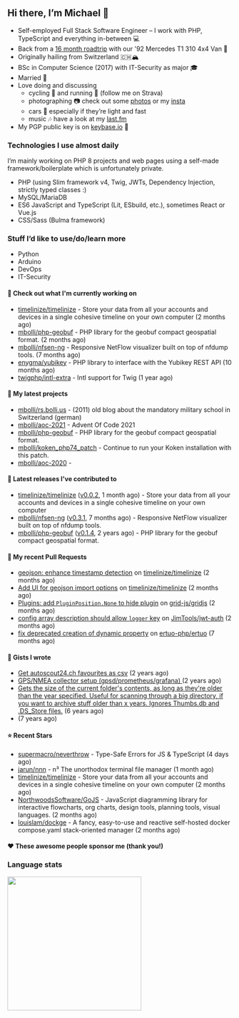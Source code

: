## Hi there, I’m Michael 👋

- Self-employed Full Stack Software Engineer – I work with PHP, TypeScript and everything in-between 💻
- Back from a [16 month roadtrip](https://unterwegs.2und1.ch) with our '92 Mercedes T1 310 4x4 Van 🚒
- Originally hailing from Switzerland 🇨🇭🏔
- BSc in Computer Science (2017) with IT-Security as major 🎓
- Married 💍
- Love doing and discussing
  - cycling 🚴 and running 🏃 (follow me on Strava)
  - photographing 📷 check out some [photos](https://bolli.us) or my [insta](https://instagram.com/michaelbolli)
  - cars 🚗 especially if they’re light and fast
  - music 🎶 have a look at my [last.fm](https://last.fm/user/bolley)
- My PGP public key is on [keybase.io](https://keybase.io/mbolli) 🔑

### Technologies I use almost daily
I’m mainly working on PHP 8 projects and web pages using a self-made framework/boilerplate which is unfortunately private.
- PHP (using Slim framework v4, Twig, JWTs, Dependency Injection, strictly typed classes :)
- MySQL/MariaDB
- ES6 JavaScript and TypeScript (Lit, ESbuild, etc.), sometimes React or Vue.js
- CSS/Sass (Bulma framework)

### Stuff I’d like to use/do/learn more
- Python
- Arduino
- DevOps
- IT-Security

#### 👷 Check out what I'm currently working on

- [timelinize/timelinize](https://github.com/timelinize/timelinize) - Store your data from all your accounts and devices in a single cohesive timeline on your own computer (2 months ago)
- [mbolli/php-geobuf](https://github.com/mbolli/php-geobuf) - PHP library for the geobuf compact geospatial format. (2 months ago)
- [mbolli/nfsen-ng](https://github.com/mbolli/nfsen-ng) - Responsive NetFlow visualizer built on top of nfdump tools. (7 months ago)
- [enygma/yubikey](https://github.com/enygma/yubikey) - PHP library to interface with the Yubikey REST API (10 months ago)
- [twigphp/intl-extra](https://github.com/twigphp/intl-extra) - Intl support for Twig (1 year ago)

#### 🌱 My latest projects

- [mbolli/rs.bolli.us](https://github.com/mbolli/rs.bolli.us) - (2011) old blog about the mandatory military school in Switzerland (german)
- [mbolli/aoc-2021](https://github.com/mbolli/aoc-2021) - Advent Of Code 2021
- [mbolli/php-geobuf](https://github.com/mbolli/php-geobuf) - PHP library for the geobuf compact geospatial format.
- [mbolli/koken_php74_patch](https://github.com/mbolli/koken_php74_patch) - Continue to run your Koken installation with this patch.
- [mbolli/aoc-2020](https://github.com/mbolli/aoc-2020) - 

#### 🔭 Latest releases I've contributed to

- [timelinize/timelinize](https://github.com/timelinize/timelinize) ([v0.0.2](https://github.com/timelinize/timelinize/releases/tag/v0.0.2), 1 month ago) - Store your data from all your accounts and devices in a single cohesive timeline on your own computer
- [mbolli/nfsen-ng](https://github.com/mbolli/nfsen-ng) ([v0.3.1](https://github.com/mbolli/nfsen-ng/releases/tag/v0.3.1), 7 months ago) - Responsive NetFlow visualizer built on top of nfdump tools.
- [mbolli/php-geobuf](https://github.com/mbolli/php-geobuf) ([v0.1.4](https://github.com/mbolli/php-geobuf/releases/tag/v0.1.4), 2 years ago) - PHP library for the geobuf compact geospatial format.

#### 🔨 My recent Pull Requests

- [geojson: enhance timestamp detection](https://github.com/timelinize/timelinize/pull/29) on [timelinize/timelinize](https://github.com/timelinize/timelinize) (2 months ago)
- [Add UI for geojson import options](https://github.com/timelinize/timelinize/pull/27) on [timelinize/timelinize](https://github.com/timelinize/timelinize) (2 months ago)
- [Plugins: add `PluginPosition.None` to hide plugin](https://github.com/grid-js/gridjs/pull/1469) on [grid-js/gridjs](https://github.com/grid-js/gridjs) (2 months ago)
- [config array description should allow `logger` key](https://github.com/JimTools/jwt-auth/pull/6) on [JimTools/jwt-auth](https://github.com/JimTools/jwt-auth) (2 months ago)
- [fix deprecated creation of dynamic property](https://github.com/ertuo-php/ertuo/pull/2) on [ertuo-php/ertuo](https://github.com/ertuo-php/ertuo) (7 months ago)

#### 📓 Gists I wrote

- [Get autoscout24.ch favourites as csv](https://gist.github.com/cadfa79fd026e205b8b05716068ff19c) (2 years ago)
- [GPS/NMEA collector setup (gpsd/prometheus/grafana) ](https://gist.github.com/fba44156cf668940e325f98cb62483f7) (2 years ago)
- [Gets the size of the current folder&#39;s contents, as long as they&#39;re older than the year specified. Useful for scanning through a big directory, if you want to archive stuff older than x years. Ignores Thumbs.db and .DS_Store files.](https://gist.github.com/8ba3def57706c654187379796af735a6) (6 years ago)
- [](https://gist.github.com/92d2f67475453c77eed2b3a35ec42904) (7 years ago)

#### ⭐ Recent Stars

- [supermacro/neverthrow](https://github.com/supermacro/neverthrow) - Type-Safe Errors for JS &amp; TypeScript (4 days ago)
- [jarun/nnn](https://github.com/jarun/nnn) - n³ The unorthodox terminal file manager (1 month ago)
- [timelinize/timelinize](https://github.com/timelinize/timelinize) - Store your data from all your accounts and devices in a single cohesive timeline on your own computer (2 months ago)
- [NorthwoodsSoftware/GoJS](https://github.com/NorthwoodsSoftware/GoJS) - JavaScript diagramming library for interactive flowcharts, org charts, design tools, planning tools, visual languages. (2 months ago)
- [louislam/dockge](https://github.com/louislam/dockge) - A fancy, easy-to-use and reactive self-hosted docker compose.yaml stack-oriented manager (2 months ago)

#### ❤️ These awesome people sponsor me (thank you!)


### Language stats

[<img src="https://wakatime.com/share/@4a3a3032-9f00-4295-ad68-7732dd16f99c/c309d176-afe6-4dca-9375-1ddb3b797912.svg" width="300">](https://wakatime.com/share/@4a3a3032-9f00-4295-ad68-7732dd16f99c/c309d176-afe6-4dca-9375-1ddb3b797912.svg)
